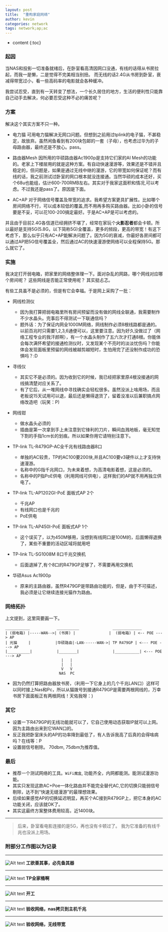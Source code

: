 ```yaml
---
layout: post
title:  "重构家庭网络"
author: kevin
categories: network
tags: network;ap;ac
---
```

* content
{:toc}

### 起因
当NAS和投影一切准备就绪后，在卧室看高清因网口没通，有线的话得从书房拉起，而我一是懒，二是觉得不完美相当别扭。
而无线的话2.4G从书房到卧室，衰减得带宽过小，看一些高码率的电影就会各种缓冲。

我尝试忍受，直到有一天转变了想法，一个长久居住的地方，生活的便利性只能靠自己动手去解决，何必要忍受这种不必的痛苦呢？

### 方案
解决这个其实方案不只一种。

* 电力猫
可用电力猫解决无网口问题。但想到之前用过tplink的电子猫，不甚稳定，故放弃。虽然闲鱼看到有200块包邮的一套（子母），也考虑过华为的子母路由器，最终还是不放心。pass。

* 路由器Mesh
因所用的华硕路由器Ac1900p是支持它们家的AI Mesh的功能的。老家上下楼层用的就是这种方案。有自动快速漫游等，效果还是不错并且稳定的，但问题是，如果是通过无线中继的漫游，它的带宽如何保证呢？而有线的话，我之前测试过卧室的网口根本就没连接通。当然华硕的成本还好，买个68u也能组，估计600-700RMB左右。其实对于我家这面积和情况,可以考虑。不过我还是pass了。原因是下面。

* AC+AP
对于网络信号覆盖及带宽的追求。我希望方案更具扩展性。比如哪个房间网络不行，可以成本较低的覆盖,而不用再多购买路由器。比如小卧的信号要是不妥，可以花100-200搞定最好。于是AC+AP是可以考虑的。

并且由于目前2.4G各信道已经拥挤不堪了，经常在家玩个**火影忍者**都会卡顿。所以最好是支持5G(5.8G，以下简称5G)全覆盖，更多的频段，更高的带宽！有这下考虑下，那么似乎只有AC+AP能解决问题了。因为5G的衰减，你最好各房间都可以通过AP把5G信号覆盖全，然后通过AC的快速漫游使网络可以全程保持5G。那么就它了。

### 实施
我决定打开弱电箱，把家里的网络整体理一下。面对杂乱的网路，哪个网线对应哪个房间呢？ 这些网线是否能正常使用呢？ 其实挺忐忑。

有些工具虽不是必须的，但是有它会幸福。于是网上采购了一批：
* 网线检测仪
    * 因为我打算把弱电箱里所有房间预留而没有做的网线全联通，我需要制作不少水晶头。完事后不得测试一下联通信吗？
    * 题外话：为了保证内网全1000M网络，网线制作必须8根线路都是通的。以前百兆时只需要1,2,3,6通便可以，这里要注意。因为好久没做过了（网络工程专业的我汗颜啊），有一个水晶头制作了五六次才打通8根。你能体会每次满怀希望的接通检测仪时，又发现某个不亮时的淡淡忧伤吗？你能体会发现面板里预留的网线被越剪越短时，生怕用完了还没制作成功的恐惧吗？:D

* 寻线仪
    * 其实它不是必须的。因为收到它的时候，我已经把家里原4根没接通的网线搞清楚对应关系了。
    * 有了它后，从一堆网线中寻找确实会轻松很多。虽然没派上啥用场，而且老板说15天试用可以退，最后还是懒得退货了，留着没准以后兼职搞点网络改造吧（玩笑：P)

* 网线钳
    * 做水晶头必须的
    * 插曲是第一次拿到手上未注意到它锋利的刀片，瞬间血溅地板，毫无知觉下割的手指1cm长的划痕。所以如果你用它请特别注意下。

* TP-link TL-R479GP-AC全千兆有线路由器8口
    * 单独的AC较贵，TP的AC100要200块,并且AC100要v3硬件以上才支持快速漫游。
    * 名称中的G指千兆网口，为未来着想，为高清电影着想，这是必须的。
    * 名称中的P指PoE供电（利用网线可供电），这样我们的AP就不用再独立供电了。

* TP-link TL-AP1202GI-PoE 面板式AP 2个
    * 千兆AP
    * 有线网口也是千兆的
    * PoE供电
* TP-link TL-AP450I-PoE 面板式AP 1个
    * 这个误买了，以为450M够用，没想到有线网口是100M的，后面懒得退换了，某些不重要的活动区域将就用吧

* TP-link TL-SG1008M 8口千兆交换机
    * 后面退掉了,有个8口的R479GP足够了，不需要再用交换机

* 华硕Asus Ac1900p
    * 原来的主路由器，虽然R479GP是带路由功能的，但是，由于不可描述，我必须是让它继续连接光猫作为路由。

### 网络拓扑
上文提到，这里简要画一下。

```
___________            __________               _____________
| (弱电箱) |-----WAN-->| (书房) |               |  (弱电箱) | <-- POE --- > AP
| 光猫     |           |华硕路由|-LAN------WAN->| TP R479GP | <--- POE ---> AP
|__________|           |________|               |___________| <--- POE ---> AP
                         |   |
                         |   |
                         V   V
                        NAS  PC

```
* 因为仍然打算把路由器放书房，（利用一下它身上的几个千兆LAN口）这样可以同时接上Nas和Pc，所以从猫拨号到接通R479GP是需要两根网线的，万幸书房下面面板正有两根网线！天佑我呀：)


### 其它
* 设置一下R479GP的无线功能就可以了，它自己使用动态获取IP就可以上网。因为主路由出来到它WAN口的。
* 反正我把卧室床头的AP的功率降到最低了，有人告诉我高了后真的会得啥病吗？在线等：P
* 设置弱信号剔除。 70dbm, 75dbm为推荐值。

### 最后
* 推荐一个测试网络的工具。`WiFi魔盒`, 功能齐全，内网都能测。能测试漫游功能。
* 其实只发现这款AC+Poe一体化路由并不能完全替代AC,它的切换只能弱信号剔除，达不到“快速无缝漫游”的最理想效果。
* 后续如果感觉AP的切换延迟明显，再买个AC接到R479GP上，把它本身的AC功能关闭，应该就OK了。
* 其实这最终方案整体费用较高，近1400块。

---
> 后来，卧室看电影连接的是5G，再也没有卡顿过了。 我为它准备的有线千兆也没派上用场。

### 附部分工作图以为记录
---
![Alt text](./assets/201903/IMG_5328.JPG)
**工欲善其事，必先备其器**

---
![Alt text](./assets/201903/IMG_5329.JPG)
**TP全家桶啊**

---
![Alt text](./assets/201903/IMG_5303.JPG)
**开工**

---
![Alt text](./assets/201903/IMG_5310.JPG)
**验收网络，nas拷贝到主机千兆**

---
![Alt text](./assets/201903/IMG_5305.JPG)
**验收网络，无线带宽**
